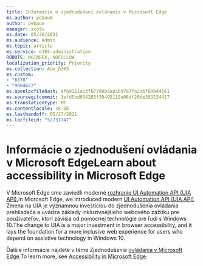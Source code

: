 ```yaml
---
title: Informácie o zjednodušení ovládania v Microsoft Edge
ms.author: pebaum
author: pebaum
manager: scotv
ms.date: 05/26/2021
ms.audience: Admin
ms.topic: article
ms.service: o365-administration
ROBOTS: NOINDEX, NOFOLLOW
localization_priority: Priority
ms.collection: Adm_O365
ms.custom:
- "8370"
- "9004622"
ms.openlocfilehash: 8f69111ac3fb77d90aa8ab97b7fa2a6f09b44161
ms.sourcegitcommit: 3efd5bd034285f59495119a06df20de383234417
ms.translationtype: MT
ms.contentlocale: sk-SK
ms.lasthandoff: 05/27/2021
ms.locfileid: "52731747"
---
```

# <a name="learn-about-accessibility-in-microsoft-edge"></a><span data-ttu-id="38bf2-102">Informácie o zjednodušení ovládania v Microsoft Edge</span><span class="sxs-lookup"><span data-stu-id="38bf2-102">Learn about accessibility in Microsoft Edge</span></span>

<span data-ttu-id="38bf2-103">V Microsoft Edge sme zaviedli moderné [rozhranie UI Automation API (UIA API).](https://go.microsoft.com/fwlink/?linkid=2153423)</span><span class="sxs-lookup"><span data-stu-id="38bf2-103">In Microsoft Edge, we introduced modern [UI Automation API (UIA API)](https://go.microsoft.com/fwlink/?linkid=2153423).</span></span> <span data-ttu-id="38bf2-104">Zmena na UIA je významnou investíciou do zjednodušenia ovládania prehliadača a uvádza základy inkluzívnejšieho webového zážitku pre používateľov, ktorí závisia od pomocnej technológie pre ľudí s Windows 10.</span><span class="sxs-lookup"><span data-stu-id="38bf2-104">The change to UIA is a major investment in browser accessibility, and it lays the foundation for a more inclusive web experience for users who depend on assistive technology in Windows 10.</span></span> 

<span data-ttu-id="38bf2-105">Ďalšie informácie nájdete v téme Zjednodušenie [ovládania v Microsoft Edge](https://go.microsoft.com/fwlink/?linkid=2153512).</span><span class="sxs-lookup"><span data-stu-id="38bf2-105">To learn more, see [Accessibility in Microsoft Edge](https://go.microsoft.com/fwlink/?linkid=2153512).</span></span>
